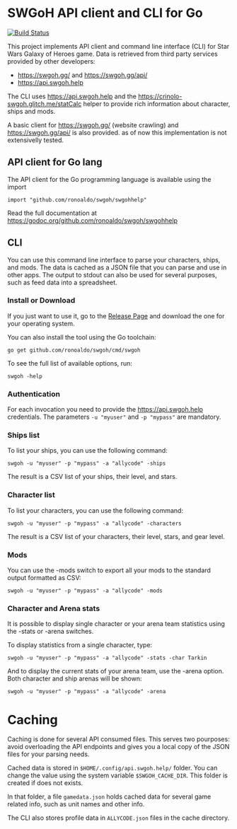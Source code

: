 # SWGoH API client and CLI for Go

[![Build Status](https://travis-ci.org/ronoaldo/swgoh.svg?branch=master)](https://travis-ci.org/ronoaldo/swgoh)

This project implements API client and command line interface (CLI)
for Star Wars Galaxy of Heroes game. Data is retrieved from third party services
provided by other developers:

* https://swgoh.gg/ and https://swgoh.gg/api/
* https://api.swgoh.help

The CLI uses https://api.swgoh.help and the https://crinolo-swgoh.glitch.me/statCalc helper
to provide rich information about character, ships and mods.

A basic client for https://swgoh.gg/ (website crawling) and https://swgoh.gg/api/
is also provided. as of now this implementation is not extensivelly tested.

## API client for Go lang

The API client for the Go programming language is available using the import

    import "github.com/ronoaldo/swgoh/swgohhelp"

Read the full documentation at https://godoc.org/github.com/ronoaldo/swgoh/swgohhelp

## CLI

You can use this command line interface to parse your characters, ships, and mods.
The data is cached as a JSON file that you can parse and use in other apps.
The output to stdout can also be used for several purposes, such as feed data
into a spreadsheet.

### Install or Download

If you just want to use it, go to the
[Release Page](https://github.com/ronoaldo/swgoh/releases)
and download the one for your operating system.

You can also install the tool using the Go toolchain:

    go get github.com/ronoaldo/swgoh/cmd/swgoh

To see the full list of available options, run:

    swgoh -help

### Authentication

For each invocation you need to provide the https://api.swgoh.help credentials.
The parameters `-u "myuser"` and `-p "mypass"` are mandatory.

### Ships list

To list your ships, you can use the following command:

    swgoh -u "myuser" -p "mypass" -a "allycode" -ships

The result is a CSV list of your ships, their level, and stars.

### Character list

To list your characters, you can use the following command:

    swgoh -u "myuser" -p "mypass" -a "allycode" -characters

The result is a CSV list of your characters, their level, stars, and gear level.

### Mods

You can use the -mods switch to export all your mods to the standard output
formatted as CSV:

    swgoh -u "myuser" -p "mypass" -a "allycode" -mods

### Character and Arena stats

It is possible to display single character or your arena team statistics
using the -stats or -arena switches.

To display statistics from a single character, type:

    swgoh -u "myuser" -p "mypass" -a "allycode" -stats -char Tarkin

And to display the current stats of your arena team, use the -arena option.
Both character and ship arenas will be shown:

    swgoh -u "myuser" -p "mypass" -a "allycode" -arena

# Caching

Caching is done for several API consumed files. 
This serves two pourposes: avoid overloading the API
endpoints and gives you a local copy of the JSON files
for your parsing needs.

Cached data is stored in `$HOME/.config/api.swgoh.help/` folder.
You can change the value using the system variable `$SWGOH_CACHE_DIR`.
This folder is created if does not exists.

In that folder, a file `gamedata.json` holds cached data for several game
related info, such as unit names and other info.

The CLI also stores profile data in `ALLYCODE.json` files in the cache directory.
